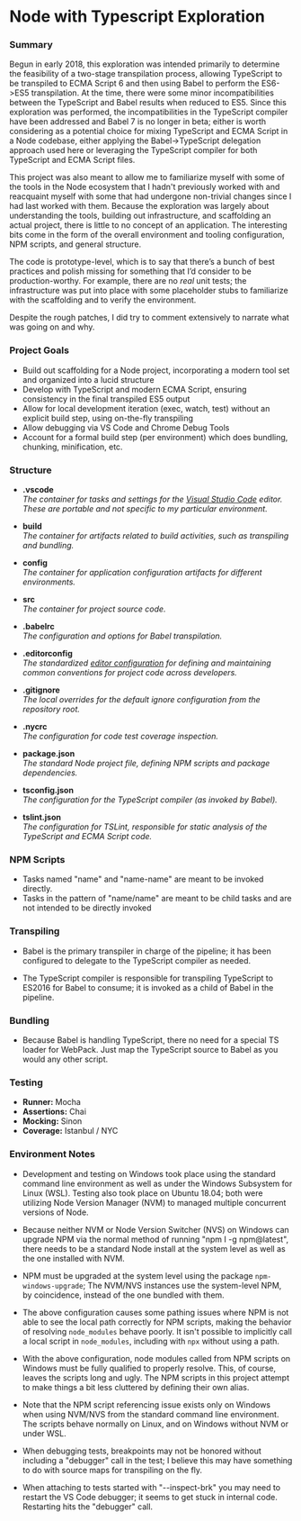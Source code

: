 # Node with Typescript Exploration #

### Summary ###

Begun in early 2018, this exploration was intended primarily to determine the feasibility of a two-stage transpilation process, allowing TypeScript to be transpiled to ECMA Script 6 and then using Babel to perform the ES6->ES5 transpilation.  At the time, there were some minor incompatibilities between the TypeScript and Babel results when reduced to ES5.  Since this exploration was performed, the incompatibilities in the TypeScript compiler have been addressed and Babel 7 is no longer in beta; either is worth considering as a potential choice for mixing TypeScript and ECMA Script in a Node codebase, either applying the Babel->TypeScript delegation approach used here or leveraging the TypeScript compiler for both TypeScript and ECMA Script files.

This project was also meant to allow me to familiarize myself with some of the tools in the Node ecosystem that I hadn't previously worked with and reacquaint myself with some that had undergone non-trivial changes since I had last worked with them.  Because the exploration was largely about understanding the tools, building out infrastructure, and scaffolding an actual project, there is little to no concept of an application.  The interesting bits come in the form of the overall environment and tooling configuration, NPM scripts, and general structure.

The code is prototype-level, which is to say that there’s a bunch of best practices and polish missing for something that I’d consider to be production-worthy.  For example, there are no *real* unit tests; the infrastructure was put into place with some placeholder stubs to familiarize with the scaffolding and to verify the environment.

Despite the rough patches, I did try to comment extensively to narrate what was going on and why.

### Project Goals ###

- Build out scaffolding for a Node project, incorporating a modern tool set and organized into a lucid structure
- Develop with TypeScript and modern ECMA Script, ensuring consistency in the final transpiled ES5 output
- Allow for local development iteration (exec, watch, test) without an explicit build step, using on-the-fly transpiling
- Allow debugging via VS Code and Chrome Debug Tools
- Account for a formal build step (per environment) which does bundling, chunking, minification, etc.

### Structure ###

* **.vscode**
  <br />_The container for tasks and settings for the [Visual Studio Code](https://code.visualstudio.com/) editor.  These are portable and not specific to my particular environment._

* **build**
  <br />_The container for artifacts related to build activities, such as transpiling and bundling._

* **config**
  <br />_The container for application configuration artifacts for different environments._

* **src**
  <br />_The container for project source code._

* **.babelrc**
  <br />_The configuration and options for Babel transpilation._

* **.editorconfig**
  <br />_The standardized [editor configuration](https://editorconfig.org/) for defining and maintaining common conventions for project code across developers._

* **.gitignore**
  <br />_The local overrides for the default ignore configuration from the repository root._

* **.nycrc**
  <br />_The configuration for code test coverage inspection._

* **package.json**
  <br />_The standard Node project file, defining NPM scripts and package dependencies._

* **tsconfig.json**
  <br />_The configuration for the TypeScript compiler (as invoked by Babel)._

* **tslint.json**
  <br />_The configuration for TSLint, responsible for static analysis of the TypeScript and ECMA Script code._

### NPM Scripts ###

- Tasks named "name" and "name-name" are meant to be invoked directly.
- Tasks in the pattern of "name/name" are meant to be child tasks and are not intended to be directly invoked

### Transpiling ###

- Babel is the primary transpiler in charge of the pipeline; it has been configured to delegate to the TypeScript compiler as needed.

- The TypeScript compiler is responsible for transpiling TypeScript to ES2016 for Babel to consume; it is invoked as a child of Babel in the pipeline.

### Bundling ###

- Because Babel is handling TypeScript, there no need for a special TS loader for WebPack.  Just map the TypeScript source to Babel as you would any other script.

### Testing ###

- **Runner:**  Mocha
- **Assertions:**  Chai
- **Mocking:**  Sinon
- **Coverage:** Istanbul / NYC

### Environment Notes ###

- Development and testing on Windows took place using the standard command line environment as well as under the Windows Subsystem for Linux (WSL).  Testing also took place on Ubuntu 18.04; both were utilizing Node Version Manager (NVM) to managed multiple concurrent versions of Node.

- Because neither NVM or Node Version Switcher (NVS) on Windows can upgrade NPM via the normal method of running "npm I -g npm@latest", there needs to be a standard Node install at the system level as well as the one installed with NVM.

- NPM must be upgraded at the system level using the package `npm-windows-upgrade`;  The NVM/NVS instances use the system-level NPM, by coincidence, instead of the one bundled with them.

- The above configuration causes some pathing issues where NPM is not able to see the local path correctly for NPM scripts, making the behavior of resolving `node_modules` behave poorly.  It isn't possible to implicitly call a local script in `node_modules`, including with `npx` without using a path.

- With the above configuration, node modules called from NPM scripts on Windows must be fully qualified to properly resolve.  This, of course, leaves the scripts long and ugly.  The NPM scripts in this project attempt to make things a bit less cluttered by defining their own alias.

- Note that the NPM script referencing issue exists only on Windows when using NVM/NVS from the standard command line environment.  The scripts behave normally on Linux, and on Windows without NVM or under WSL.

- When debugging tests, breakpoints may not be honored without including a "debugger" call in the test; I believe this may have something to do with source maps for transpiling on the fly.

- When attaching to tests started with "--inspect-brk" you may need to restart the VS Code debugger;  it seems to get stuck in internal code.  Restarting hits the "debugger" call.